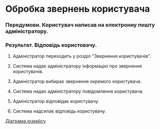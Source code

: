# Обробка звернень користувача

### Передумови. Користувач написав на електронну пошту адміністратору.

### Результат. Відповідь користовачу.

1. Адміністратор переходить у розділ "Звернення користувачів".

2. Система надає адміністратору інформацію про звернення користувачів.

3. Адміністратор вибирає звернення окремого користувача.

4. Система надає адміністратору повідомлення користувача.

5. Адміністратор відповідає користувачу.

6. Система надсилає відповідь користувачу.

[Діаграма юзкейсу](https://github.com/KPI-IP94-Database/Team2/tree/master/Doc/UMLdiagrams/scenarios/admin/Diagrams/UC1-UserAppeal.md)

